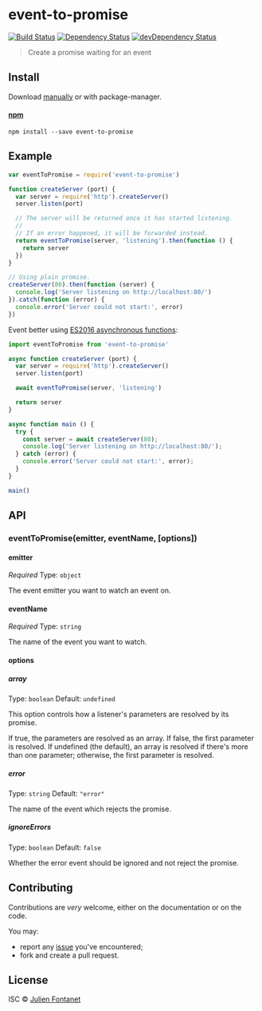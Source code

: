 # event-to-promise

[![Build Status](https://img.shields.io/travis/julien-f/event-to-promise/master.svg)](http://travis-ci.org/julien-f/event-to-promise)
[![Dependency Status](https://david-dm.org/julien-f/event-to-promise/status.svg?theme=shields.io)](https://david-dm.org/julien-f/event-to-promise)
[![devDependency Status](https://david-dm.org/julien-f/event-to-promise/dev-status.svg?theme=shields.io)](https://david-dm.org/julien-f/event-to-promise#info=devDependencies)

> Create a promise waiting for an event


## Install

Download [manually](https://github.com/julien-f/event-to-promise/releases) or with package-manager.

#### [npm](https://npmjs.org/package/event-to-promise)

```
npm install --save event-to-promise
```

## Example

```javascript
var eventToPromise = require('event-to-promise')

function createServer (port) {
  var server = require('http').createServer()
  server.listen(port)

  // The server will be returned once it has started listening.
  //
  // If an error happened, it will be forwarded instead.
  return eventToPromise(server, 'listening').then(function () {
    return server
  })
}

// Using plain promise.
createServer(80).then(function (server) {
  console.log('Server listening on http://localhost:80/')
}).catch(function (error) {
  console.error('Server could not start:', error)
})
```

Event better using [ES2016 asynchronous functions](https://github.com/tc39/ecmascript-asyncawait):

```js
import eventToPromise from 'event-to-promise'

async function createServer (port) {
  var server = require('http').createServer()
  server.listen(port)

  await eventToPromise(server, 'listening')

  return server
}

async function main () {
  try {
    const server = await createServer(80);
    console.log('Server listening on http://localhost:80/');
  } catch (error) {
    console.error('Server could not start:', error);
  }
}

main()
```

## API

### eventToPromise(emitter, eventName, [options])

#### emitter

*Required*
Type: `object`

The event emitter you want to watch an event on.

#### eventName

*Required*
Type: `string`

The name of the event you want to watch.

#### options

##### array

Type: `boolean`
Default: `undefined`

This option controls how a listener's parameters are resolved by
its promise.

If true, the parameters are resolved as an array. If false,
the first parameter is resolved. If undefined (the default),
an array is resolved if there's more than one parameter;
otherwise, the first parameter is resolved.

##### error

Type: `string`
Default: `"error"`

The name of the event which rejects the promise.

##### ignoreErrors

Type: `boolean`
Default: `false`

Whether the error event should be ignored and not reject the promise.

## Contributing

Contributions are *very* welcome, either on the documentation or on
the code.

You may:

- report any [issue](https://github.com/julien-f/event-to-promise/issues)
  you've encountered;
- fork and create a pull request.

## License

ISC © [Julien Fontanet](http://julien.isonoe.net)
